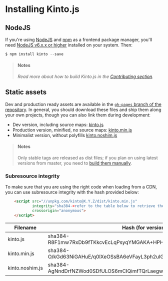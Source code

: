 # Installing Kinto.js

## NodeJS

If you're using [NodeJS](https://nodejs.org) and [npm](https://www.npmjs.com/) as a frontend package manager, you'll need [NodeJS v6.x.x or higher](https://nodejs.org/download/) installed on your system. Then:

```js
$ npm install kinto --save
```

> #### Notes
>
> *Read more about how to build Kinto.js in the [Contributing section](contributing.md).*

## Static assets

Dev and production ready assets are available in the [`gh-pages` branch of the repository](https://github.com/Kinto/kinto.js/tree/gh-pages). In general, you should download these files and ship them along your own projects, though you can also link them during development:

- Dev version, including source maps: [kinto.js](http://unpkg.com/kinto/dist/kinto.js)
- Production version, minified, no source maps: [kinto.min.js](http://unpkg.com/kinto/dist/kinto.min.js)
- Minimalist version, without polyfills [kinto.noshim.js](http://unpkg.com/kinto/dist/kinto.noshim.js)

> #### Notes
>
> Only stable tags are released as dist files; if you plan on using latest versions from master, you need to [build them manually](contributing.md#generating-dist-files).


### Subresource integrity

To make sure that you are using the right code when loading from a CDN, you can use subresource
integrity with the hash provided below:

```html
    <script src="//unpkg.com/kinto@X.Y.Z/dist/kinto.min.js"
            integrity="sha384-<refer to the table below to retrieve the proper hash>"
            crossorigin="anonymous">
    </script>
```

| Filename                | Hash (for version 9.0.2)                                                |
|-------------------------|-------------------------------------------------------------------------|
| kinto.js                | sha384-R8F1mw7RxDb9fTKkcvEcLqPsyqYMGAKA+HPH/FS0nY6DkPO0GBTBWRgOzzHx5y8m |
| kinto.min.js            | sha384-O/kGd63NiGAHuE/q0lXeOSsBA6eVFayL3ph2ulGiGgA0TTkVq1+zsseObnfEyoQ0 |
| kinto.noshim.js         | sha384-AgNndDrfNZWod0SDfULOS6mCIQimfTQrLaegw4kr/HlyTjZI+d3HP97yH1/+/MyT |

